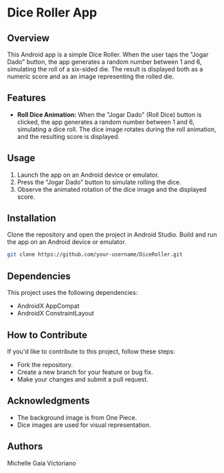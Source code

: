 # Dice Roller App

## Overview
This Android app is a simple Dice Roller. When the user taps the "Jogar Dado" button, the app generates a random number between 1 and 6, simulating the roll of a six-sided die. The result is displayed both as a numeric score and as an image representing the rolled die.

## Features

- **Roll Dice Animation:** When the "Jogar Dado" (Roll Dice) button is clicked, the app generates a random number between 1 and 6, simulating a dice roll. The dice image rotates during the roll animation, and the resulting score is displayed.

## Usage

1. Launch the app on an Android device or emulator.
2. Press the "Jogar Dado" button to simulate rolling the dice.
3. Observe the animated rotation of the dice image and the displayed score.

## Installation

Clone the repository and open the project in Android Studio. Build and run the app on an Android device or emulator.

```bash
git clone https://github.com/your-username/DiceRoller.git
```

## Dependencies
This project uses the following dependencies:

- AndroidX AppCompat
- AndroidX ConstraintLayout

## How to Contribute
If you'd like to contribute to this project, follow these steps:

- Fork the repository.
- Create a new branch for your feature or bug fix.
- Make your changes and submit a pull request.

##  Acknowledgments
- The background image is from One Piece.
- Dice images are used for visual representation.

## Authors
Michelle Gaia Victoriano
